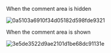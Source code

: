 When the comment area is hidden

![0a5103a6910f34d05182d598fde9321](https://github.com/zlc1254130852/TukTok/assets/118621914/06c0f536-4622-457d-b4bf-3176cc1b0b4f)

When the comment area is shown

![3e5de3522d9ae2101d1be68dc91131e](https://github.com/zlc1254130852/TukTok/assets/118621914/c369a21f-3169-4c5e-8381-3d42aea9ff5f)
